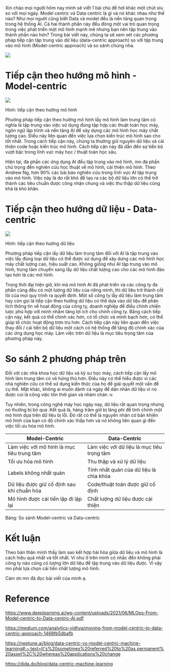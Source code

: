 Xin chào mọi người hôm nay mình sẽ viết 1 bài chủ đề hơi khác một chút xíu so với mọi ngày. Model centric và Data centric là gì và nó khác nhau như thế nào?  Như mọi  người cũng biết Data và model đều là nền tảng quan trọng trong hệ thống AI. 
Cả hai thành phần này đều đóng một vai trò quan trọng trong việc phát triển một mô hình mạnh mẽ nhưng bạn nên tập trung vào thành phần nào hơn? Trong bài viết này, chúng ta sẽ xem xét các phương pháp tiếp cận tập trung vào dữ liệu (data-centric approach) so với tập trung vào mô hình (Model-centric approach)  và so sánh chúng nha. 

![](https://images.viblo.asia/855cadf0-33bd-4e69-9eae-ffccaf38372a.png)


# Tiếp cận theo hướng mô hình - Model-centric

![](https://images.viblo.asia/e66553fc-fba7-412e-80a0-28e3390c824c.png)

Hình: tiếp cận theo hướng mô hình 

Phương pháp tiếp cận theo hướng mô hình lấy mô hình làm trung tâm có nghĩa là  tập trung vào việc sử dụng đúng tập hợp các thuật toán học máy, ngôn ngữ lập trình và nền tảng AI để xây dựng các mô hình học máy chất lượng cao. Điều này liên quan đến việc lựa chọn kiến trúc mô hình sao cho tốt nhất. Trong cách tiếp cận này, chúng ta thường giữ nguyên dữ liệu và cải thiện code hoặc kiến trúc mô hình. Cách tiếp cận này đã dẫn đến sự tiến bộ vượt bậc trong lĩnh vực máy học / thuật toán học sâu.

Hiện tại, đa phần các ứng dụng AI đều tập trung vào mô hình, mn đa phần chú trọng đến nghiên cứu học thuật về mô hình, cải thiện mô hình. Theo Andrew Ng, hơn 90% các bài báo nghiên cứu trong lĩnh vực AI tập trung vào mô hình. Việc này là do rất khó để taọ ra các bộ dữ liệu lớn có thể trở thành các tiêu chuẩn được công nhận chung và việc thu thập dữ liệu cũng khá là khó khăn. 


# Tiếp cận theo hướng dữ liệu - Data-centric

![](https://images.viblo.asia/b02ba79c-fd59-4e31-983f-392a6d8e94b5.png)

Hình: tiếp cận theo hướng dữ liệu

Phương pháp tiếp cận lấy dữ liệu làm trung tâm đối với AI là tập trung vào việc lấy đúng loại dữ liệu có thể được sử dụng để xây dựng các mô hình học máy chất lượng cao, hiệu suất cao. Không giống như AI tập trung vào mô hình, trọng tâm chuyển sang lấy dữ liệu chất lượng cao cho các mô hình đào tạo hơn là các mô hình.

Trong thời đại hiện giờ, khi mà mô hình AI đã phát triển và các công ty đa phần cũng đều có một lượng dữ liệu của riêng mình, thì dữ liệu trở thành cốt lõi của mọi quy trình ra quyết định.  Một số công ty lấy dữ liệu làm trung tâm hay còn gọi là tiếp cận theo hướng dữ liệu có thể dựa vào dữ liệu để phân tích  thông tin về hoạt động của công ty, doanh nghiệp để điều chỉnh chiến lược phù hợp với mình nhằm tăng lợi ích cho chính công ty. Bằng cách tiếp cận này, kết quả có thể chính xác hơn, có tổ chức và minh bạch hơn, có thể giúp tổ chức hoạt động trơn tru hơn. Cách tiếp cận này liên quan đến việc thay đổi / cải tiến bộ dữ liệu một cách có hệ thống để tăng độ chính xác của các ứng dụng học máy. Làm  việc trên dữ liệu là mục tiêu trọng tâm của phương pháp này.

# So sánh 2 phương pháp trên

Đối với các nhà khoa học dữ liệu và kỹ sư học máy, cách tiếp cận lấy mô hình làm trung tâm có vẻ hứng thú hơn. Điều này có thể hiểu được vì các nhà nghiên cứu có thể sử dụng kiến thức của họ để giải quyết một vấn đề cụ thể.  Mặt khác, không ai muốn dành cả ngày để dán nhãn dữ liệu vì nó được coi là công việc tốn thời gian và nhàm chán :v.

Tuy nhiên, trong công nghệ máy học ngày nay, dữ liệu rất quan trọng nhưng nó thường bị bỏ qua .Kết quả là, hàng trăm giờ bị lãng phí để tinh chỉnh một mô hình dựa trên dữ liệu bị lỗi. Đó rất có thể là nguyên nhân cơ bản khiến mô hình của bạn có độ chính xác thấp hơn và nó không liên quan gì đến việc tối ưu hóa mô hình.


| Model-Centric | Data-Centric |
| -------- | -------- |
| Làm việc với mô hình là mục tiêu trung tâm     | Làm việc với dữ liệu là mục tiêu trọng tâm     |
| Tối ưu hóa mô hình | Thu thập và xử lý dữ liệu |
| Labels không nhất quán | Tính nhất quán của dữ liệu là chìa khóa |
|Dữ liệu được giữ cố định sau khi chuẩn hóa | Code/thuật toán được giữ cố định|
| Mô hình được cải tiến lặp đi lặp lại| Chất lượng dữ liệu được cải thiện |

Bảng: So sánh Model-centric và Data-centric




# Kết luận 
Theo bản thân mình thấy làm sao kết hợp hài hòa giữa dữ liệu và mô hình là cách hiệu quả nhất và tốt nhất.  Vì như ở trên mình có nhắc đến không phải công ty nào cũng có lượng lớn dữ liệu để tập trung vào dữ liệu được. Vì vậy mn phải lựa chọn cải tiến chất lượng mô hình.  

Cảm ơn mn đã đọc bài viết của mình ạ. 

# Reference

https://www.deeplearning.ai/wp-content/uploads/2021/06/MLOps-From-Model-centric-to-Data-centric-AI.pdf

https://medium.com/analytics-vidhya/moving-from-model-centric-to-data-centric-approach-1468fb5dbafb

https://neptune.ai/blog/data-centric-vs-model-centric-machine-learning#:~:text=It's%20sometimes%20referred%20to%20as,permanent%20asset%2C%20whereas%20applications%20change

https://dida.do/blog/data-centric-machine-learning